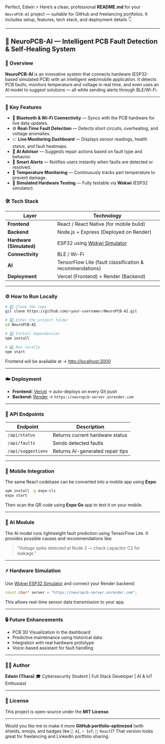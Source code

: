 Perfect, Edwin ⚡ Here’s a clean, professional **README.md** for your `NeuroPCB-AI` project — suitable for GitHub and freelancing portfolios.
It includes setup, features, tech stack, and deployment details 👇

---

## 🧠 NeuroPCB-AI — Intelligent PCB Fault Detection & Self-Healing System

### 🚀 Overview

**NeuroPCB-AI** is an innovative system that connects hardware (ESP32-based simulated PCB) with an intelligent web/mobile application.
It detects PCB faults, monitors temperature and voltage in real time, and even uses an AI model to suggest solutions — all while sending alerts through BLE/Wi-Fi.

---

### 🌟 Key Features

* 🔌 **Bluetooth & Wi-Fi Connectivity** — Syncs with the PCB hardware for live data updates.
* ⚙️ **Real-Time Fault Detection** — Detects short circuits, overheating, and voltage anomalies.
* 📈 **Live Monitoring Dashboard** — Displays sensor readings, health status, and fault heatmaps.
* 🤖 **AI Advisor** — Suggests repair actions based on fault type and behavior.
* 🔔 **Smart Alerts** — Notifies users instantly when faults are detected or resolved.
* 🧰 **Temperature Monitoring** — Continuously tracks part temperature to prevent damage.
* 🧪 **Simulated Hardware Testing** — Fully testable via **Wokwi** (ESP32 simulator).


### 🛠️ Tech Stack

| Layer                    | Technology                                               |
| ------------------------ | -------------------------------------------------------- |
| **Frontend**             | React / React Native (for mobile build)                  |
| **Backend**              | Node.js + Express (Deployed on Render)                   |
| **Hardware (Simulated)** | ESP32 using [Wokwi Simulator](https://wokwi.com)         |
| **Connectivity**         | BLE / Wi-Fi                                              |
| **AI**                   | TensorFlow Lite (fault classification & recommendations) |
| **Deployment**           | Vercel (Frontend) + Render (Backend)                     |

---

### ⚙️ How to Run Locally

```bash
# 1️⃣ Clone the repo
git clone https://github.com/<your-username>/NeuroPCB-AI.git

# 2️⃣ Enter the project folder
cd NeuroPCB-AI

# 3️⃣ Install dependencies
npm install

# 4️⃣ Run locally
npm start
```

Frontend will be available at → [http://localhost:3000](http://localhost:3000)

---

### ☁️ Deployment

* **Frontend:** [Vercel](https://vercel.com) → auto-deploys on every Git push
* **Backend:** [Render](https://render.com) → `https://neuropcb-server.onrender.com`

---

### 🔗 API Endpoints

| Endpoint           | Description                      |
| ------------------ | -------------------------------- |
| `/api/status`      | Returns current hardware status  |
| `/api/faults`      | Sends detected faults            |
| `/api/suggestions` | Returns AI-generated repair tips |

---

### 📱 Mobile Integration

The same React codebase can be converted into a mobile app using **Expo**:

```bash
npm install -g expo-cli
expo start
```

Then scan the QR code using **Expo Go** app to test it on your mobile.

---

### 🧠 AI Module

The AI model runs lightweight fault prediction using TensorFlow Lite.
It provides possible causes and recommendations like:

> “Voltage spike detected at Node 3 — check capacitor C2 for leakage.”

---

### ⚡ Hardware Simulation

Use [Wokwi ESP32 Simulator](https://wokwi.com) and connect your Render backend:

```cpp
const char* server = "https://neuropcb-server.onrender.com";
```

This allows real-time sensor data transmission to your app.

---

### 🔒 Future Enhancements

* PCB 3D Visualization in the dashboard
* Predictive maintenance using historical data
* Integration with real hardware prototype
* Voice-based assistant for fault handling

---

### 👨‍💻 Author

**Edwin (Thara)**
🎓 Cybersecurity Student | Full Stack Developer | AI & IoT Enthusiast

---

### 📜 License

This project is open-source under the **MIT License**.

---

Would you like me to make it more **GitHub portfolio-optimized** (with shields, emojis, and badges like `🧠 AI`, `⚡ IoT`, `🚀 React`)?
That version looks great for freelancing and LinkedIn portfolio sharing.
